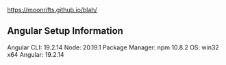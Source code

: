 https://moonrifts.github.io/blah/

## Angular Setup Information
Angular CLI: 19.2.14
Node: 20.19.1
Package Manager: npm 10.8.2
OS: win32 x64
Angular: 19.2.14